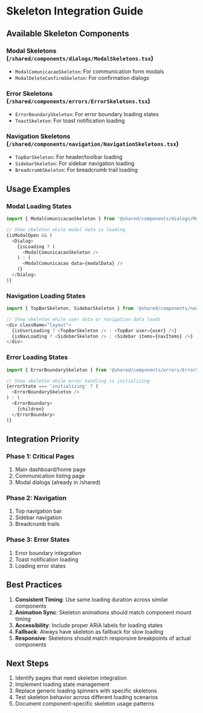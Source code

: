 # Skeleton Integration Guide

## Available Skeleton Components

### Modal Skeletons (`/shared/components/dialogs/ModalSkeletons.tsx`)

- `ModalComunicacaoSkeleton`: For communication form modals
- `ModalDeleteConfirmSkeleton`: For confirmation dialogs

### Error Skeletons (`/shared/components/errors/ErrorSkeletons.tsx`)

- `ErrorBoundarySkeleton`: For error boundary loading states
- `ToastSkeleton`: For toast notification loading

### Navigation Skeletons (`/shared/components/navigation/NavigationSkeletons.tsx`)

- `TopBarSkeleton`: For header/toolbar loading
- `SidebarSkeleton`: For sidebar navigation loading
- `BreadcrumbSkeleton`: For breadcrumb trail loading

## Usage Examples

### Modal Loading States

```typescript
import { ModalComunicacaoSkeleton } from '@shared/components/dialogs/ModalSkeletons';

// Show skeleton while modal data is loading
{isModalOpen && (
  <Dialog>
    {isLoading ? (
      <ModalComunicacaoSkeleton />
    ) : (
      <ModalComunicacao data={modalData} />
    )}
  </Dialog>
)}
```

### Navigation Loading States

```typescript
import { TopBarSkeleton, SidebarSkeleton } from '@shared/components/navigation/NavigationSkeletons';

// Show skeleton while user data or navigation data loads
<div className="layout">
  {isUserLoading ? <TopBarSkeleton /> : <TopBar user={user} />}
  {isNavLoading ? <SidebarSkeleton /> : <Sidebar items={navItems} />}
</div>
```

### Error Loading States

```typescript
import { ErrorBoundarySkeleton } from '@shared/components/errors/ErrorSkeletons';

// Show skeleton while error handling is initializing
{errorState === 'initializing' ? (
  <ErrorBoundarySkeleton />
) : (
  <ErrorBoundary>
    {children}
  </ErrorBoundary>
)}
```

## Integration Priority

### Phase 1: Critical Pages

1. Main dashboard/home page
2. Communication listing page
3. Modal dialogs (already in /shared)

### Phase 2: Navigation

1. Top navigation bar
2. Sidebar navigation
3. Breadcrumb trails

### Phase 3: Error States

1. Error boundary integration
2. Toast notification loading
3. Loading error states

## Best Practices

1. **Consistent Timing**: Use same loading duration across similar components
2. **Animation Sync**: Skeleton animations should match component mount timing
3. **Accessibility**: Include proper ARIA labels for loading states
4. **Fallback**: Always have skeleton as fallback for slow loading
5. **Responsive**: Skeletons should match responsive breakpoints of actual components

## Next Steps

1. Identify pages that need skeleton integration
2. Implement loading state management
3. Replace generic loading spinners with specific skeletons
4. Test skeleton behavior across different loading scenarios
5. Document component-specific skeleton usage patterns

